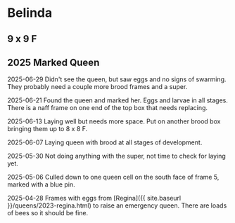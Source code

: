 # Belinda

## 9 x 9 F

## 2025 Marked Queen

2025-06-29 Didn't see the queen, but saw eggs and no signs of swarming.  They probably need a couple more brood frames and a super.

2025-06-21 Found the queen and marked her.  Eggs and larvae in all stages.  There is a naff frame on one end of the top box that needs replacing.

2025-06-13 Laying well but needs more space.  Put on another brood box bringing them up to 8 x 8 F.

2025-06-07 Laying queen with brood at all stages of development.

2025-05-30 Not doing anything with the super, not time to check for laying yet.

2025-05-06 Culled down to one queen cell on the south face of frame 5, marked with a blue pin.

2025-04-28 Frames with eggs from [Regina]({{ site.baseurl }}/queens/2023-regina.html) to raise an emergency queen.  There are loads of bees so it should be fine.
